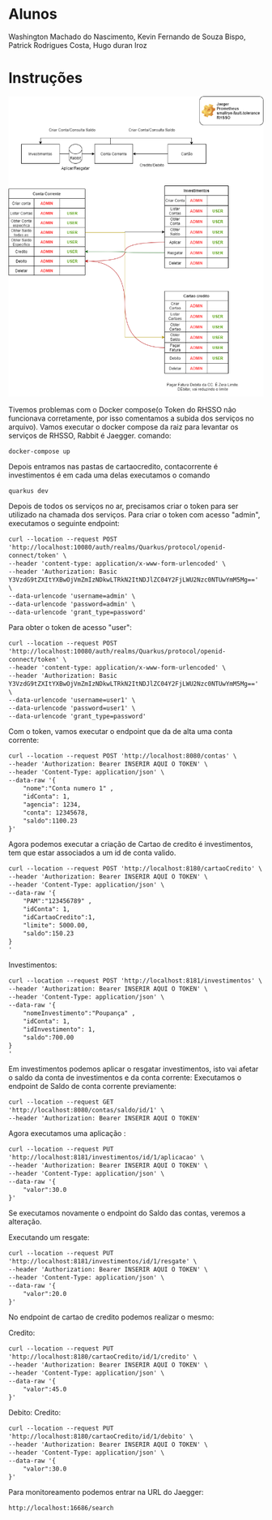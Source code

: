 <!-- ![Badge em Desenvolvimento](http://img.shields.io/static/v1?label=STATUS&message=EM%20DESENVOLVIMENTO&color=GREEN&style=for-the-badge) -->

# Alunos
Washington Machado do Nascimento,
Kevin Fernando de Souza Bispo,
Patrick Rodrigues Costa,
Hugo duran Iroz

# Instruções

![](./Arquivos/projeto-1FASE.drawio.png)

Tivemos problemas com o Docker compose(o Token do RHSSO não funcionava corretamente, por isso comentamos a subida dos serviços no arquivo). 
Vamos executar o docker compose da raiz para levantar os serviços de RHSSO, Rabbit é Jaegger. 
comando: 
```
docker-compose up
```
Depois entramos nas pastas de cartaocredito, contacorrente é investimentos é em cada uma delas executamos o comando 
```
quarkus dev
```
Depois de todos os serviços no ar, precisamos criar o token para ser utilizado na chamada dos serviços.
Para criar o token com acesso "admin", executamos o seguinte endpoint:
```
curl --location --request POST 'http://localhost:10080/auth/realms/Quarkus/protocol/openid-connect/token' \
--header 'content-type: application/x-www-form-urlencoded' \
--header 'Authorization: Basic Y3VzdG9tZXItYXBwOjVmZmIzNDkwLTRkN2ItNDJlZC04Y2FjLWU2Nzc0NTUwYmM5Mg==' \
--data-urlencode 'username=admin' \
--data-urlencode 'password=admin' \
--data-urlencode 'grant_type=password'
```
Para obter o token de acesso "user":
```
curl --location --request POST 'http://localhost:10080/auth/realms/Quarkus/protocol/openid-connect/token' \
--header 'content-type: application/x-www-form-urlencoded' \
--header 'Authorization: Basic Y3VzdG9tZXItYXBwOjVmZmIzNDkwLTRkN2ItNDJlZC04Y2FjLWU2Nzc0NTUwYmM5Mg==' \
--data-urlencode 'username=user1' \
--data-urlencode 'password=user1' \
--data-urlencode 'grant_type=password'
```

Com o token, vamos executar o endpoint que da de alta uma conta corrente:
```
curl --location --request POST 'http://localhost:8080/contas' \
--header 'Authorization: Bearer INSERIR AQUI O TOKEN' \
--header 'Content-Type: application/json' \
--data-raw '{
    "nome":"Conta numero 1" ,
    "idConta": 1,
    "agencia": 1234,
    "conta": 12345678,
    "saldo":1100.23
}'
```
Agora podemos executar a criação de Cartao de credito é investimentos, tem que estar associados a um id de conta valido.
```
curl --location --request POST 'http://localhost:8180/cartaoCredito' \
--header 'Authorization: Bearer INSERIR AQUI O TOKEN' \
--header 'Content-Type: application/json' \
--data-raw '{
    "PAM":"123456789" ,
    "idConta": 1,
    "idCartaoCredito":1,
    "limite": 5000.00,
    "saldo":150.23
}
'
```
Investimentos:
```
curl --location --request POST 'http://localhost:8181/investimentos' \
--header 'Authorization: Bearer INSERIR AQUI O TOKEN' \
--header 'Content-Type: application/json' \
--data-raw '{
    "nomeInvestimento":"Poupança" ,
    "idConta": 1,
    "idInvestimento": 1,
    "saldo":700.00
}
'
```
Em investimentos podemos aplicar o resgatar investimentos, isto vai afetar o saldo da conta de investimentos e da conta corrente:
Executamos o endpoint de Saldo de conta corrente previamente:
```
curl --location --request GET 'http://localhost:8080/contas/saldo/id/1' \
--header 'Authorization: Bearer INSERIR AQUI O TOKEN'
```
Agora executamos uma aplicação :
```
curl --location --request PUT 'http://localhost:8181/investimentos/id/1/aplicacao' \
--header 'Authorization: Bearer INSERIR AQUI O TOKEN' \
--header 'Content-Type: application/json' \
--data-raw '{
    "valor":30.0
}'
```
Se executamos novamente o endpoint do Saldo das contas, veremos a alteração. 

Executando um resgate:

```
curl --location --request PUT 'http://localhost:8181/investimentos/id/1/resgate' \
--header 'Authorization: Bearer INSERIR AQUI O TOKEN' \
--header 'Content-Type: application/json' \
--data-raw '{
    "valor":20.0
}'
```
No endpoint de cartao de credito podemos realizar o mesmo:

Credito:
```
curl --location --request PUT 'http://localhost:8180/cartaoCredito/id/1/credito' \
--header 'Authorization: Bearer INSERIR AQUI O TOKEN' \
--header 'Content-Type: application/json' \
--data-raw '{
    "valor":45.0
}'
```
Debito:
Credito:
```
curl --location --request PUT 'http://localhost:8180/cartaoCredito/id/1/debito' \
--header 'Authorization: Bearer INSERIR AQUI O TOKEN' \
--header 'Content-Type: application/json' \
--data-raw '{
    "valor":30.0
}'
```

Para monitoreamento podemos entrar na URL do Jaegger:
```
http://localhost:16686/search
```
